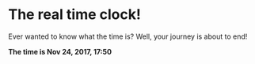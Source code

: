# The real time clock!

Ever wanted to know what the time is? Well, your journey is about to end!

**The time is Nov 24, 2017, 17:50**